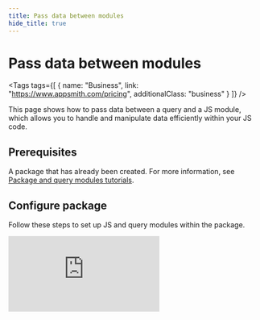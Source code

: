 ```yaml
---
title: Pass data between modules
hide_title: true
---
```

<!-- vale off -->

<div className="tag-wrapper">
 <h1>Pass data between modules</h1>

<Tags
tags={[
{ name: "Business", link: "https://www.appsmith.com/pricing", additionalClass: "business" }
]}
/>

</div>

<!-- vale on -->

This page shows how to pass data between a query and a JS module, which allows you to handle and manipulate data efficiently within your JS code.



## Prerequisites

A package that has already been created. For more information, see [Package and query modules tutorials](/packages/tutorial/query-module).

## Configure package

Follow these steps to set up JS and query modules within the package.


<div style={{ position: "relative", paddingBottom: "calc(50.52% + 41px)", height: 0, width: "100%" }}>
  <iframe
    src="https://demo.arcade.software/xA1AYQZs2KIdFl5qwWD9?embed"
    frameBorder="0"
    loading="lazy"
    webkitAllowFullScreen
    mozAllowFullScreen
    allowFullScreen
    allow="fullscreen"
    style={{ position: "absolute", top: 0, left: 0, width: "100%", height: "100%" }}
    title="Appsmith | Connect Data"
  />
</div>


1. Create a new Query module to fetch data by clicking on the **+** icon in the top-left corner.


<dd>

*Example:* If you want to display product details in a chart widget based on the category selected by the user, you can create a SQL query like:

```sql
SELECT * FROM public."product" 
WHERE category = `Apparel`;
```

</dd>

2. Create an **Input** from the right-side property pane to dynamically pass data to the query. 

<dd>

*Example:* To dynamically pass category information to your query, use the `inputs` property as shown below:

```sql
SELECT * FROM public."product" 
WHERE category = {{inputs.category}};
```

</dd>


3. Create a new JS module to run the query module and manipulate the query data:


<dd>

* To access the **Query module data in the JS module**, use the reference properties of the query module, like: `productData.data`.

* To pass data from the **JS module to Query modules**, you can pass parameters at runtime using `run()`, like `{{ productData.run({ id: product.category }) }}`.

* To access the **JS module data in the Query module**, create input parameters and use them inside the query, like `{{inputs.category}}`.



*Example:* If you want to visualize inventory data in a chart widget, this JS module fetches product details based on the selected category. 

```js
export default {
  async fetchProductsByCategory(categoryName) {
    try {
      // Pass category name to Query module
      const productsData = await fetchProductsByCategoryQuery.run({ category: categoryName });

      // Format product data for display
      const formattedProductsData = productsData.map(product => {
        return {
          x: product.product_name,
          y: product.stock,
          // Add more fields as needed
        };
      });

      return formattedProductsData; // Return formatted product data
    } catch (error) {
      console.error('Error fetching product data:', error);
      throw error; // Propagate the error for handling elsewhere if needed
    }
  },
};
```

</dd>



3. Publish the package.

4. Open your App from the homepage and ensure that both the app and modules share the same workspace.

5. Select the *JS* tab on the Entity Explorer, add the JS module, and configure it to **Run on page load**.

6. Drag a Chart widget and configure the **Series data** property to display data from the JS module.

<dd>

*Example:*

```js
{{productModule1.fetchProductsByCategory.data}}
```

</dd>

7. Drag a Select widget and configure the **Source data** property to display a list of product categories.


8. Configure the **onOptionChange** event of the Select widget to run the JS module function when an option is selected.

<dd>

*Example:* 

```js
{{productModule1.fetchProductsByCategory(Select1.selectedOptionValue);}}
```

</dd>




